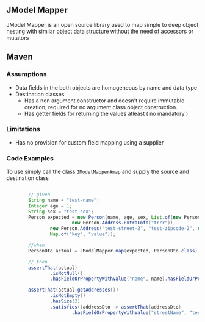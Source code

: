 ## JModel Mapper

JModel Mapper is an open source library used to map simple to deep object nesting with similar object data structure without the need of accessors or mutators

## Maven


### Assumptions
- Data fields in the both objects are homogeneous by name and data type
- Destination classes
  - Has a non argument constructor and doesn't require immutable creation, required for no argument class object construction.
  - Has getter fields for returning the values atleast ( no mandatory )

### Limitations
- Has no provision for custom field mapping using a supplier

### Code Examples 
To use simply call the class `JModelMapper#map` and supply the source and destination class
```java

        // given
        String name = "test-name";
        Integer age = 1;
        String sex = "test-sex";
        Person expected = new Person(name, age, sex, List.of(new Person.Address("test-street-1", "test-zipcode-1",
                        new Person.Address.ExtraInfo("trrr")),
                new Person.Address("test-street-2", "test-zipcode-2", new Person.Address.ExtraInfo("test-extra-info"))),
                Map.of("key", "value"));

        //when
        PersonDto actual = JModelMapper.map(expected, PersonDto.class);

        // then
        assertThat(actual)
                .isNotNull()
                .hasFieldOrPropertyWithValue("name", name).hasFieldOrPropertyWithValue("age", age).hasFieldOrPropertyWithValue("sex", sex);

        assertThat(actual.getAddresses())
                .isNotEmpty()
                .hasSize(2)
                .satisfies((addressDto -> assertThat(addressDto)
                        .hasFieldOrPropertyWithValue("streetName", "test-street-1")), Index.atIndex(0));
```


